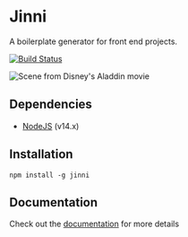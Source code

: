 
[documentation]: http://lekangouroo.github.io/jinni

# Jinni

A boilerplate generator for front end projects.

[![Build Status](https://travis-ci.org/LeKangouroo/jinni.svg?branch=master)](https://travis-ci.org/lekangouroo/jinni)

![Scene from Disney's Aladdin movie](http://i.giphy.com/tpTOw6sljB2U.gif)

## Dependencies

* [NodeJS](https://nodejs.org) (v14.x)

## Installation

```
npm install -g jinni
```

## Documentation

Check out the [documentation] for more details
